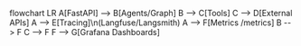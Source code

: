 flowchart LR
  A[FastAPI] --> B[Agents/Graph]
  B --> C[Tools]
  C --> D[External APIs]
  A --> E[Tracing]\n(Langfuse/Langsmith)
  A --> F[Metrics /metrics]
  B --> F
  C --> F
  F --> G[Grafana Dashboards]

